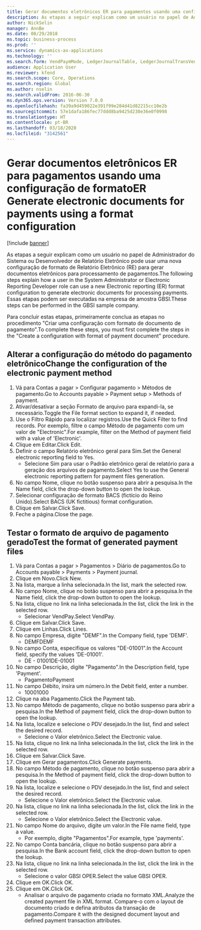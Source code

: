 ```yaml
---
title: Gerar documentos eletrônicos ER para pagamentos usando uma configuração de formato
description: As etapas a seguir explicam como um usuário no papel de Administrador do Sistema ou Desenvolvedor de Relatório Eletrônico pode usar uma nova configuração de formato de Relatório Eletrônico (RE) para gerar documentos eletrônicos para processamento de pagamentos.
author: NickSelin
manager: AnnBe
ms.date: 08/29/2018
ms.topic: business-process
ms.prod: ''
ms.service: dynamics-ax-applications
ms.technology: ''
ms.search.form: VendPaymMode, LedgerJournalTable, LedgerJournalTransVendPaym, BankAccountTableLookUp
audience: Application User
ms.reviewer: kfend
ms.search.scope: Core, Operations
ms.search.region: Global
ms.author: nselin
ms.search.validFrom: 2016-06-30
ms.dyn365.ops.version: Version 7.0.0
ms.openlocfilehash: fa39a9d459022e391f99e284d41d82215cc10e2b
ms.sourcegitcommit: 57e1dafa186fec77ddd8ba9425d238e36e0f0998
ms.translationtype: HT
ms.contentlocale: pt-BR
ms.lasthandoff: 03/18/2020
ms.locfileid: "3142561"
---
```

# <a name="er-generate-electronic-documents-for-payments-using-a-format-configuration"></a><span data-ttu-id="60343-103">Gerar documentos eletrônicos ER para pagamentos usando uma configuração de formato</span><span class="sxs-lookup"><span data-stu-id="60343-103">ER Generate electronic documents for payments using a format configuration</span></span>

[!include [banner](../../includes/banner.md)]

<span data-ttu-id="60343-104">As etapas a seguir explicam como um usuário no papel de Administrador do Sistema ou Desenvolvedor de Relatório Eletrônico pode usar uma nova configuração de formato de Relatório Eletrônico (RE) para gerar documentos eletrônicos para processamento de pagamentos.</span><span class="sxs-lookup"><span data-stu-id="60343-104">The following steps explain how a user in the System Administrator or Electronic Reporting Developer role can use a new Electronic reporting (ER) format configuration to generate electronic documents for processing payments.</span></span> <span data-ttu-id="60343-105">Essas etapas podem ser executadas na empresa de amostra GBSI.</span><span class="sxs-lookup"><span data-stu-id="60343-105">These steps can be performed in the GBSI sample company.</span></span>

<span data-ttu-id="60343-106">Para concluir estas etapas, primeiramente conclua as etapas no procedimento "Criar uma configuração com formato de documento de pagamento".</span><span class="sxs-lookup"><span data-stu-id="60343-106">To complete these steps, you must first complete the steps in the "Create a configuration with format of payment document" procedure.</span></span>


## <a name="change-the-configuration-of-the-electronic-payment-method"></a><span data-ttu-id="60343-107">Alterar a configuração do método do pagamento eletrônico</span><span class="sxs-lookup"><span data-stu-id="60343-107">Change the configuration of the electronic payment method</span></span>
1. <span data-ttu-id="60343-108">Vá para Contas a pagar > Configurar pagamento > Métodos de pagamento.</span><span class="sxs-lookup"><span data-stu-id="60343-108">Go to Accounts payable > Payment setup > Methods of payment.</span></span>
2. <span data-ttu-id="60343-109">Ativar/desativar a seção Formato de arquivo para expandi-la, se necessário.</span><span class="sxs-lookup"><span data-stu-id="60343-109">Toggle the File format section to expand it, if needed.</span></span>
3. <span data-ttu-id="60343-110">Use o Filtro Rápido para localizar registros.</span><span class="sxs-lookup"><span data-stu-id="60343-110">Use the Quick Filter to find records.</span></span> <span data-ttu-id="60343-111">Por exemplo, filtre o campo Método de pagamento com um valor de "Electronic".</span><span class="sxs-lookup"><span data-stu-id="60343-111">For example, filter on the Method of payment field with a value of 'Electronic'.</span></span>
4. <span data-ttu-id="60343-112">Clique em Editar.</span><span class="sxs-lookup"><span data-stu-id="60343-112">Click Edit.</span></span>
5. <span data-ttu-id="60343-113">Definir o campo Relatório eletrônico geral para Sim.</span><span class="sxs-lookup"><span data-stu-id="60343-113">Set the General electronic reporting field to Yes.</span></span>
    * <span data-ttu-id="60343-114">Selecione Sim para usar o Padrão eletrônico geral de relatório para a geração dos arquivos de pagamento.</span><span class="sxs-lookup"><span data-stu-id="60343-114">Select Yes to use the General electronic reporting pattern for payment files generation.</span></span>  
6. <span data-ttu-id="60343-115">No campo Nome, clique no botão suspenso para abrir a pesquisa.</span><span class="sxs-lookup"><span data-stu-id="60343-115">In the Name field, click the drop-down button to open the lookup.</span></span>
7. <span data-ttu-id="60343-116">Selecionar configuração de formato BACS (fictício do Reino Unido).</span><span class="sxs-lookup"><span data-stu-id="60343-116">Select BACS (UK fictitious) format configuration.</span></span>
8. <span data-ttu-id="60343-117">Clique em Salvar.</span><span class="sxs-lookup"><span data-stu-id="60343-117">Click Save.</span></span>
9. <span data-ttu-id="60343-118">Feche a página.</span><span class="sxs-lookup"><span data-stu-id="60343-118">Close the page.</span></span>

## <a name="test-the-format-of-generated-payment-files"></a><span data-ttu-id="60343-119">Testar o formato de arquivo de pagamento gerado</span><span class="sxs-lookup"><span data-stu-id="60343-119">Test the format of generated payment files</span></span>
1. <span data-ttu-id="60343-120">Vá para Contas a pagar > Pagamentos > Diário de pagamentos.</span><span class="sxs-lookup"><span data-stu-id="60343-120">Go to Accounts payable > Payments > Payment journal.</span></span>
2. <span data-ttu-id="60343-121">Clique em Novo.</span><span class="sxs-lookup"><span data-stu-id="60343-121">Click New.</span></span>
3. <span data-ttu-id="60343-122">Na lista, marque a linha selecionada.</span><span class="sxs-lookup"><span data-stu-id="60343-122">In the list, mark the selected row.</span></span>
4. <span data-ttu-id="60343-123">No campo Nome, clique no botão suspenso para abrir a pesquisa.</span><span class="sxs-lookup"><span data-stu-id="60343-123">In the Name field, click the drop-down button to open the lookup.</span></span>
5. <span data-ttu-id="60343-124">Na lista, clique no link na linha selecionada.</span><span class="sxs-lookup"><span data-stu-id="60343-124">In the list, click the link in the selected row.</span></span>
    * <span data-ttu-id="60343-125">Selecionar VendPay.</span><span class="sxs-lookup"><span data-stu-id="60343-125">Select VendPay.</span></span>  
6. <span data-ttu-id="60343-126">Clique em Salvar.</span><span class="sxs-lookup"><span data-stu-id="60343-126">Click Save.</span></span>
7. <span data-ttu-id="60343-127">Clique em Linhas.</span><span class="sxs-lookup"><span data-stu-id="60343-127">Click Lines.</span></span>
8. <span data-ttu-id="60343-128">No campo Empresa, digite "DEMF".</span><span class="sxs-lookup"><span data-stu-id="60343-128">In the Company field, type 'DEMF'.</span></span>
    * <span data-ttu-id="60343-129">DEMF</span><span class="sxs-lookup"><span data-stu-id="60343-129">DEMF</span></span>  
9. <span data-ttu-id="60343-130">No campo Conta, especifique os valores "DE-01001".</span><span class="sxs-lookup"><span data-stu-id="60343-130">In the Account field, specify the values 'DE-01001'.</span></span>
    * <span data-ttu-id="60343-131">DE - 01001</span><span class="sxs-lookup"><span data-stu-id="60343-131">DE-01001</span></span>  
10. <span data-ttu-id="60343-132">No campo Descrição, digite "Pagamento".</span><span class="sxs-lookup"><span data-stu-id="60343-132">In the Description field, type 'Payment'.</span></span>
    * <span data-ttu-id="60343-133">Pagamento</span><span class="sxs-lookup"><span data-stu-id="60343-133">Payment</span></span>  
11. <span data-ttu-id="60343-134">No campo Débito, insira um número.</span><span class="sxs-lookup"><span data-stu-id="60343-134">In the Debit field, enter a number.</span></span>
    * <span data-ttu-id="60343-135">1000</span><span class="sxs-lookup"><span data-stu-id="60343-135">1000</span></span>  
12. <span data-ttu-id="60343-136">Clique na aba Pagamento.</span><span class="sxs-lookup"><span data-stu-id="60343-136">Click the Payment tab.</span></span>
13. <span data-ttu-id="60343-137">No campo Método de pagamento, clique no botão suspenso para abrir a pesquisa.</span><span class="sxs-lookup"><span data-stu-id="60343-137">In the Method of payment field, click the drop-down button to open the lookup.</span></span>
14. <span data-ttu-id="60343-138">Na lista, localize e selecione o PDV desejado.</span><span class="sxs-lookup"><span data-stu-id="60343-138">In the list, find and select the desired record.</span></span>
    * <span data-ttu-id="60343-139">Selecione o Valor eletrônico.</span><span class="sxs-lookup"><span data-stu-id="60343-139">Select the Electronic value.</span></span>  
15. <span data-ttu-id="60343-140">Na lista, clique no link na linha selecionada.</span><span class="sxs-lookup"><span data-stu-id="60343-140">In the list, click the link in the selected row.</span></span>
16. <span data-ttu-id="60343-141">Clique em Salvar.</span><span class="sxs-lookup"><span data-stu-id="60343-141">Click Save.</span></span>
17. <span data-ttu-id="60343-142">Clique em Gerar pagamentos.</span><span class="sxs-lookup"><span data-stu-id="60343-142">Click Generate payments.</span></span>
18. <span data-ttu-id="60343-143">No campo Método de pagamento, clique no botão suspenso para abrir a pesquisa.</span><span class="sxs-lookup"><span data-stu-id="60343-143">In the Method of payment field, click the drop-down button to open the lookup.</span></span>
19. <span data-ttu-id="60343-144">Na lista, localize e selecione o PDV desejado.</span><span class="sxs-lookup"><span data-stu-id="60343-144">In the list, find and select the desired record.</span></span>
    * <span data-ttu-id="60343-145">Selecione o Valor eletrônico.</span><span class="sxs-lookup"><span data-stu-id="60343-145">Select the Electronic value.</span></span>  
20. <span data-ttu-id="60343-146">Na lista, clique no link na linha selecionada.</span><span class="sxs-lookup"><span data-stu-id="60343-146">In the list, click the link in the selected row.</span></span>
    * <span data-ttu-id="60343-147">Selecione o Valor eletrônico.</span><span class="sxs-lookup"><span data-stu-id="60343-147">Select the Electronic value.</span></span>  
21. <span data-ttu-id="60343-148">No campo Nome do arquivo, digite um valor.</span><span class="sxs-lookup"><span data-stu-id="60343-148">In the File name field, type a value.</span></span>
    * <span data-ttu-id="60343-149">Por exemplo, digite "Pagamentos".</span><span class="sxs-lookup"><span data-stu-id="60343-149">For example, type 'payments'.</span></span>  
22. <span data-ttu-id="60343-150">No campo Conta bancária, clique no botão suspenso para abrir a pesquisa.</span><span class="sxs-lookup"><span data-stu-id="60343-150">In the Bank account field, click the drop-down button to open the lookup.</span></span>
23. <span data-ttu-id="60343-151">Na lista, clique no link na linha selecionada.</span><span class="sxs-lookup"><span data-stu-id="60343-151">In the list, click the link in the selected row.</span></span>
    * <span data-ttu-id="60343-152">Selecione o valor GBSI OPER.</span><span class="sxs-lookup"><span data-stu-id="60343-152">Select the value GBSI OPER.</span></span>  
24. <span data-ttu-id="60343-153">Clique em OK.</span><span class="sxs-lookup"><span data-stu-id="60343-153">Click OK.</span></span>
25. <span data-ttu-id="60343-154">Clique em OK.</span><span class="sxs-lookup"><span data-stu-id="60343-154">Click OK.</span></span>
    * <span data-ttu-id="60343-155">Analisar o arquivo de pagamento criada no formato XML.</span><span class="sxs-lookup"><span data-stu-id="60343-155">Analyze the created payment file in XML format.</span></span> <span data-ttu-id="60343-156">Compare-o com o layout de documento criado e defina atributos da transação de pagamento.</span><span class="sxs-lookup"><span data-stu-id="60343-156">Compare it with the designed document layout and defined payment transaction attributes.</span></span>  

